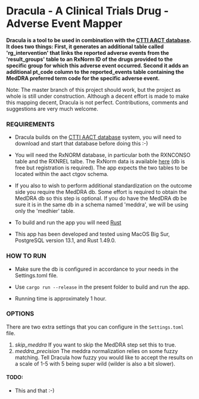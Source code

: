 Dracula - A Clinical Trials Drug - Adverse Event Mapper
=======================

**Dracula is a tool to be used in combination with the [CTTI AACT database](https://aact.ctti-clinicaltrials.org/). It
does two things: First, it generates an additional table called 'rg_intervention' that links the reported adverse events
from the 'result_groups' table to an RxNorm ID of the drugs provided to the specific group for which this adverse event
occurred. Second it adds an additional pt_code column to the reported_events table containing the MedDRA preferred term
code for the specific adverse event.**

Note:
The master branch of this project should work, but the project as whole is still under construction. Although a decent
effort is made to make this mapping decent, Dracula is not perfect. Contributions, comments and suggestions are very
much welcome.

### REQUIREMENTS

- Dracula builds on the [CTTI AACT database](https://aact.ctti-clinicaltrials.org/) system, you will need to download and
  start that database before doing this :-)

- You will need the RxNORM database, in particular both the RXNCONSO table and the RXNREL talbe. The RxNorm data is
  available
  [here](https://www.nlm.nih.gov/research/umls/rxnorm/docs/rxnormfiles.html) (db is free but registration is required).
  The app expects the two tables to be located within the aact ctgov schema.

- If you also to wish to perform additional standardization on the outcome side you require the MedDRA db. Some effort
  is required to obtain the MedDRA db so this step is optional. If you do have the MedDRA db be sure it is in the same
  db in a schema named 'meddra', we will be using only the 'medhier' table.

- To build and run the app you will need [Rust](www.rust-lang.org)

- This app has been developed and tested using MacOS Big Sur, PostgreSQL version 13.1, and Rust 1.49.0.

### HOW TO RUN

- Make sure the db is configured in accordance to your needs in the Settings.toml file.

- Use `cargo run --release` in the present folder to build and run the app.

- Running time is approximately 1 hour.

### OPTIONS

There are two extra settings that you can configure in the `Settings.toml` file.

1. *skip_meddra* If you want to skip the MedDRA step set this to true.
2. *meddra_precision* The meddra normalization relies on some fuzzy matching. Tell Dracula how fuzzy you would like to
   accept the results on a scale of 1-5 with 5 being super wild (wilder is also a bit slower).

#### TODO:

- This and that :-)


  